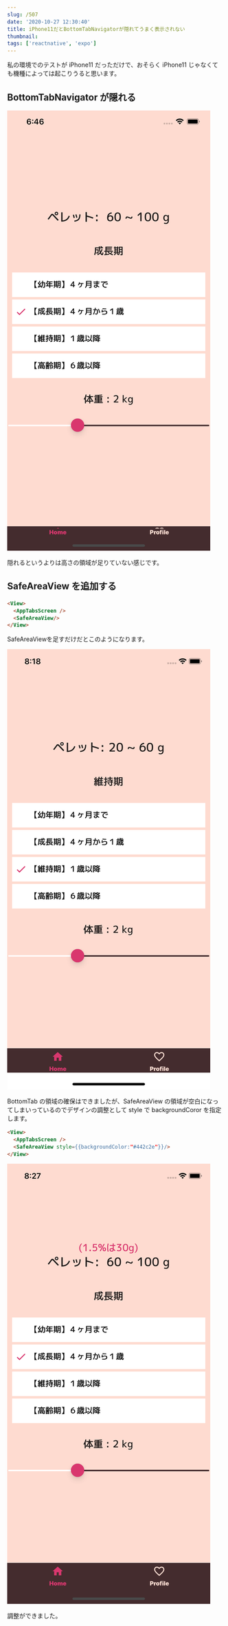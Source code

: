 ```yaml
---
slug: /507
date: '2020-10-27 12:30:40'
title: iPhone11だとBottomTabNavigatorが隠れてうまく表示されない
thumbnail:
tags: ['reactnative', 'expo']
---
```

私の環境でのテストが iPhone11 だっただけで、おそらく iPhone11 じゃなくても機種によっては起こりうると思います。

## BottomTabNavigator が隠れる

![image](../../../../images/2020/10/Simulator-Screen-Shot-iPhone-11-Pro-Max-2020-10-06-at-18.46.26.png)

隠れるというよりは高さの領域が足りていない感じです。

## SafeAreaView を追加する
```html
<View>
  <AppTabsScreen />
  <SafeAreaView/>
</View>
```
SafeAreaViewを足すだけだとこのようになります。

![image](../../../../images/2020/10/Simulator-Screen-Shot-iPhone-11-2020-10-07-at-20.18.42.png)

BottomTab の領域の確保はできましたが、SafeAreaView の領域が空白になってしまいっているのでデザインの調整として style で backgroundCoror を指定します。

```html
<View>
  <AppTabsScreen />
  <SafeAreaView style={{backgroundColor:"#442c2e"}}/>
</View>
```

![image](../../../../images/2020/10/Simulator-Screen-Shot-iPhone-11-2020-10-07-at-20.27.26-1.png)

調整ができました。
